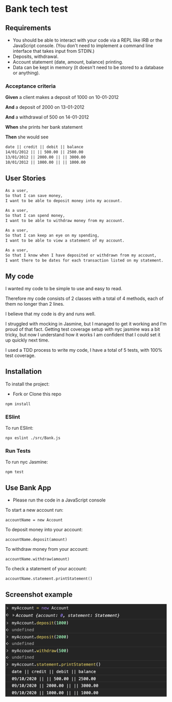 # Bank tech test

## Requirements 
- You should be able to interact with your code via a REPL like IRB or the JavaScript console. (You don't need to implement a command line interface that takes input from STDIN.)
- Deposits, withdrawal.
- Account statement (date, amount, balance) printing.
- Data can be kept in memory (it doesn't need to be stored to a database or anything).


### Acceptance criteria
**Given** a client makes a deposit of 1000 on 10-01-2012

**And** a deposit of 2000 on 13-01-2012

**And** a withdrawal of 500 on 14-01-2012

**When** she prints her bank statement

**Then** she would see
```
date || credit || debit || balance
14/01/2012 || || 500.00 || 2500.00
13/01/2012 || 2000.00 || || 3000.00
10/01/2012 || 1000.00 || || 1000.00
```

## User Stories

```
As a user,
So that I can save money,
I want to be able to deposit money into my account.
```
```
As a user,
So that I can spend money,
I want to be able to withdraw money from my account.
```
```
As a user,
So that I can keep an eye on my spending,
I want to be able to view a statement of my account.
```
```
As a user,
So that I know when I have deposited or withdrawn from my account,
I want there to be dates for each transaction listed on my statement.
```

## My code

I wanted my code to be simple to use and easy to read. 

Therefore my code consists of 2 classes with a total of 4 methods, each of them no longer than 2 lines. 

I believe that my code is dry and runs well.

I struggled with mocking in Jasmine, but I managed to get it working and I'm proud of that fact. Getting test coverage setup with nyc jasmine was a bit tricky, but now I understand how it works I am confident that I could set it up quickly next time.

I used a TDD process to write my code, I have a total of 5 tests,  with 100% test coverage.

## Installation

To install the project:
- Fork or Clone this repo

```
npm install
```
### ESlint
To run ESlint:
```
npx eslint ./src/Bank.js
```
### Run Tests
To run nyc Jasmine:
```
npm test
```

## Use Bank App

- Please run the code in a JavaScript console

To start a new account run:
```
accountName = new Account
```
To deposit money into your account:
```
accountName.deposit(amount)
```
To withdraw money from your account:
```
accountName.withdraw(amount)
```
To check a statement of your account:
```
accountName.statement.printStatement()
```
## Screenshot example

![Bank app screenshot](./img/bankapp.png)

